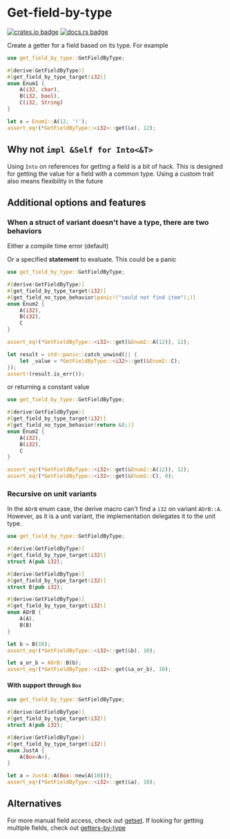 # Get-field-by-type

[![crates.io badge](https://img.shields.io/crates/v/get-field-by-type?style=flat-square)](https://crates.io/crates/get-field-by-type)
[![docs.rs badge](https://img.shields.io/docsrs/get-field-by-type?style=flat-square)](https://docs.rs/get-field-by-type/latest)

Create a getter for a field based on its type. For example

```rust
use get_field_by_type::GetFieldByType;

#[derive(GetFieldByType)]
#[get_field_by_type_target(i32)]
enum Enum1 {
	A(i32, char),
	B(i32, bool),
	C(i32, String)
}

let x = Enum1::A(12, '!');
assert_eq!(*GetFieldByType::<i32>::get(&x), 12);
```

## Why not `impl &Self for Into<&T>`

Using `Into` on references for getting a field is a bit of hack. This is designed for getting the value for a field with a common type. Using a custom trait also means flexibility in the future

## Additional options and features

### When a struct of variant doesn't have a type, there are two behaviors
Either a compile time error (default)

Or a specified **statement** to evaluate. This could be a panic

```rust
use get_field_by_type::GetFieldByType;

#[derive(GetFieldByType)]
#[get_field_by_type_target(i32)]
#[get_field_no_type_behavior(panic!("could not find item");)]
enum Enum2 {
	A(i32),
	B(i32),
	C
}

assert_eq!(*GetFieldByType::<i32>::get(&Enum2::A(12)), 12);

let result = std::panic::catch_unwind(|| {
	let _value = *GetFieldByType::<i32>::get(&Enum2::C);
});
assert!(result.is_err());
```

or returning a constant value

```rust
use get_field_by_type::GetFieldByType;

#[derive(GetFieldByType)]
#[get_field_by_type_target(i32)]
#[get_field_no_type_behavior(return &0;)]
enum Enum2 {
	A(i32),
	B(i32),
	C
}

assert_eq!(*GetFieldByType::<i32>::get(&Enum2::A(12)), 12);
assert_eq!(*GetFieldByType::<i32>::get(&Enum2::C), 0);
```

### Recursive on unit variants

In the `AOrB` enum case, the derive macro can't find a `i32` on variant `AOrB::A`. However, as it is a unit variant, the implementation delegates it to the unit type.

```rust
use get_field_by_type::GetFieldByType;

#[derive(GetFieldByType)]
#[get_field_by_type_target(i32)]
struct A(pub i32);

#[derive(GetFieldByType)]
#[get_field_by_type_target(i32)]
struct B(pub i32);

#[derive(GetFieldByType)]
#[get_field_by_type_target(i32)]
enum AOrB {
	A(A),
	B(B)
}

let b = B(10);
assert_eq!(*GetFieldByType::<i32>::get(&b), 10);

let a_or_b = AOrB::B(b);
assert_eq!(*GetFieldByType::<i32>::get(&a_or_b), 10);
```

#### With support through `Box`

```rust
use get_field_by_type::GetFieldByType;

#[derive(GetFieldByType)]
#[get_field_by_type_target(i32)]
struct A(pub i32);

#[derive(GetFieldByType)]
#[get_field_by_type_target(i32)]
enum JustA {
	A(Box<A>),
}

let a = JustA::A(Box::new(A(10)));
assert_eq!(*GetFieldByType::<i32>::get(&a), 10);
```

## Alternatives

For more manual field access, check out [getset](https://github.com/jbaublitz/getset). If looking for getting multiple fields, check out [getters-by-type](https://crates.io/crates/getters-by-type)

